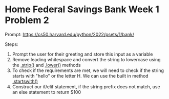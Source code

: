 # Home Federal Savings Bank Week 1 Problem 2

Prompt:
https://cs50.harvard.edu/python/2022/psets/1/bank/ 

Steps:
1) Prompt the user for their greeting and store this input as a variable
2) Remove leading whitespace and convert the string to lowercase using the [.strip()](https://docs.python.org/3/library/stdtypes.html#str.strip) and [.lower()](https://docs.python.org/3/library/stdtypes.html#str.lower) methods 
3) To check if the requirements are met, we will need to check if the string starts with "hello" or the letter H. We can use the built in method [.startswith()](https://docs.python.org/3/library/stdtypes.html#str.startswith)
4) Construct our if/elif statement, if the string prefix does not match, use an else statement to return $100
